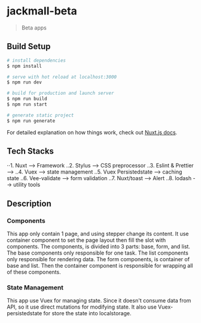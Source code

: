 # jackmall-beta

> Beta apps

## Build Setup

```bash
# install dependencies
$ npm install

# serve with hot reload at localhost:3000
$ npm run dev

# build for production and launch server
$ npm run build
$ npm run start

# generate static project
$ npm run generate
```

For detailed explanation on how things work, check out [Nuxt.js docs](https://nuxtjs.org).


## Tech Stacks
⋅⋅1. Nuxt --> Framework
..2. Stylus --> CSS preprocessor
..3. Eslint & Prettier -->
..4. Vuex --> state management
..5. Vuex Persistedstate --> caching state
..6. Vee-validate --> form validation
..7. Nuxt/toast --> Alert
..8. lodash --> utility tools

## Description

### Components
This app only contain 1 page, and using stepper change its content. 
It use container component to set the page layout then fill the slot with components.
The components, is divided into 3 parts: base, form, and list.
The base components only responsible for one task. The list components only responsible for rendering data.
The form components, is container of base and list.
Then the container component is responsible for wrapping all of these components.

### State Management
This app use Vuex for managing state. Since it doesn't consume data from API, so it use direct mutations for modifying state. It also use Vuex-persistedstate for store the state into localstorage.

